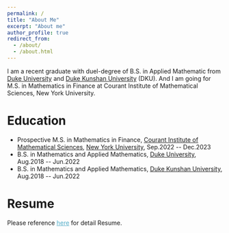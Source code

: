 ```yaml
---
permalink: /
title: "About Me"
excerpt: "About me"
author_profile: true
redirect_from: 
  - /about/
  - /about.html
---
```


I am a recent graduate with duel-degree of B.S. in Applied Mathematic from [Duke University](https://duke.edu) and [Duke Kunshan University](https://dukekunshan.edu.cn) (DKU). And I am going for M.S. in Mathematics in Finance at Courant Institute of Mathematical Sciences, New York University.

Education
======
* Prospective M.S. in Mathematics in Finance, [Courant Institute of Mathematical Sciences](https://cims.nyu.edu), [New York University](https://www.nyu.edu), Sep.2022 -- Dec.2023
* B.S. in Mathematics and Applied Mathematics, [Duke University](https://duke.edu), Aug.2018 -- Jun.2022
* B.S. in Mathematics and Applied Mathematics, [Duke Kunshan University](https://dukekunshan.edu.cn), Aug.2018 -- Jun.2022

Resume
======
Please reference <A href="https://YRPan1999.github.io/publications/Youran Pan_Resume_2021_11_22.pdf" style="color: #52adc8; text-decoration=underline">here</A> for detail Resume.
